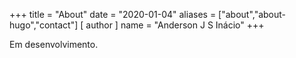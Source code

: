+++
title = "About"
date = "2020-01-04"
aliases = ["about","about-hugo","contact"]
[ author ]
  name = "Anderson J S Inácio"
+++

Em desenvolvimento.
